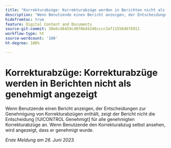 ```yaml
---
title: "Korrekturabzüge: Korrekturabzüge werden in Berichten nicht als genehmigt angezeigt"
description: "Wenn Benutzende einen Bericht anzeigen, der Entscheidungen zur Genehmigung von Korrekturabzügen enthält, zeigt der Bericht nicht die Entscheidung „Genehmigt“ für alle genehmigten Korrekturabzüge an. Wenn Benutzende den Korrekturabzug selbst ansehen, wird angezeigt, dass er genehmigt wurde."
hidefromtoc: true
feature: Digital Content and Documents
source-git-commit: 30e6cd6459cd070bd4246cccc3af11556d676911
workflow-type: ht
source-wordcount: '100'
ht-degree: 100%

---
```



# Korrekturabzüge: Korrekturabzüge werden in Berichten nicht als genehmigt angezeigt

Wenn Benutzende einen Bericht anzeigen, der Entscheidungen zur Genehmigung von Korrekturabzügen enthält, zeigt der Bericht nicht die Entscheidung [!UICONTROL Genehmigt] für alle genehmigten Korrekturabzüge an. Wenn Benutzende den Korrekturabzug selbst ansehen, wird angezeigt, dass er genehmigt wurde.

_Erste Meldung am 26. Juni 2023._
